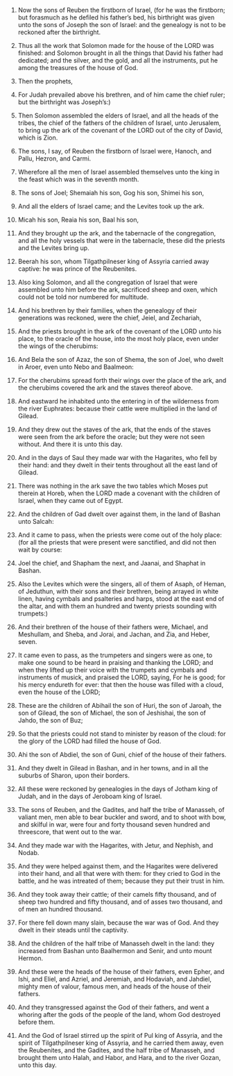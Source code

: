 1. Now the sons of Reuben the firstborn of Israel, (for he was the
firstborn; but forasmuch as he defiled his father’s bed, his
birthright was given unto the sons of Joseph the son of Israel: and
the genealogy is not to be reckoned after the birthright.

1. Thus all the work that Solomon made for the house of the LORD was
finished: and Solomon brought in all the things that David his father
had dedicated; and the silver, and the gold, and all the instruments,
put he among the treasures of the house of God.

1. Then the prophets,

2. For Judah prevailed above his brethren, and of him came the chief
ruler; but the birthright was Joseph’s:)

2. Then Solomon assembled the elders of Israel, and all the heads of
the tribes, the chief of the fathers of the children of Israel, unto
Jerusalem, to bring up the ark of the covenant of the LORD out of the
city of David, which is Zion.

3. The sons, I say, of
Reuben the firstborn of Israel were, Hanoch, and Pallu, Hezron, and
Carmi.

3. Wherefore all the men of Israel assembled themselves unto the king
in the feast which was in the seventh month.

4. The sons of Joel; Shemaiah his son, Gog his son, Shimei his son,

4. And all the elders of Israel came; and the Levites took up the
ark.

5. Micah his son, Reaia his son, Baal his son,

5. And they brought up the ark, and the tabernacle of the
congregation, and all the holy vessels that were in the tabernacle,
these did the priests and the Levites bring up.

6. Beerah his son,
whom Tilgathpilneser king of Assyria carried away captive: he was
prince of the Reubenites.

6. Also king Solomon, and all the congregation of Israel that were
assembled unto him before the ark, sacrificed sheep and oxen, which
could not be told nor numbered for multitude.

7. And his brethren by their families, when the genealogy of their
generations was reckoned, were the chief, Jeiel, and Zechariah,

7. And the priests brought in the ark of the covenant of the LORD
unto his place, to the oracle of the house, into the most holy place,
even under the wings of the cherubims:

8. And Bela the son of Azaz, the son of Shema, the son of Joel, who dwelt
in Aroer, even unto Nebo and Baalmeon:

8. For the cherubims spread
forth their wings over the place of the ark, and the cherubims covered
the ark and the staves thereof above.

9. And eastward he inhabited
unto the entering in of the wilderness from the river Euphrates:
because their cattle were multiplied in the land of Gilead.

9. And they drew out the staves of the ark, that the ends of the
staves were seen from the ark before the oracle; but they were not
seen without. And there it is unto this day.

10. And in the days of Saul they made war with the Hagarites, who
fell by their hand: and they dwelt in their tents throughout all the
east land of Gilead.

10. There was nothing in the ark save the two tables which Moses put
therein at Horeb, when the LORD made a covenant with the children of
Israel, when they came out of Egypt.

11. And the children of Gad dwelt over against them, in the land of
Bashan unto Salcah:

11. And it came to pass, when the priests were come out of the holy
place: (for all the priests that were present were sanctified, and did
not then wait by course:

12. Joel the chief, and Shapham the next, and
Jaanai, and Shaphat in Bashan.

12. Also the Levites which were the singers,
all of them of Asaph, of Heman, of Jeduthun, with their sons and their
brethren, being arrayed in white linen, having cymbals and psalteries
and harps, stood at the east end of the altar, and with them an
hundred and twenty priests sounding with trumpets:)

13. And their brethren of the house of their fathers were, Michael,
and Meshullam, and Sheba, and Jorai, and Jachan, and Zia, and Heber,
seven.

13. It came even
to pass, as the trumpeters and singers were as one, to make one sound
to be heard in praising and thanking the LORD; and when they lifted up
their voice with the trumpets and cymbals and instruments of musick,
and praised the LORD, saying, For he is good; for his mercy endureth
for ever: that then the house was filled with a cloud, even the house
of the LORD;

14. These are the children of Abihail the son of Huri, the son of
Jaroah, the son of Gilead, the son of Michael, the son of Jeshishai,
the son of Jahdo, the son of Buz;

14. So that the priests could not stand to minister by
reason of the cloud: for the glory of the LORD had filled the house of
God.

15. Ahi the son of Abdiel, the son
of Guni, chief of the house of their fathers.

16. And they dwelt in Gilead in Bashan, and in her towns, and in all
the suburbs of Sharon, upon their borders.

17. All these were reckoned by genealogies in the days of Jotham king
of Judah, and in the days of Jeroboam king of Israel.

18. The sons of Reuben, and the Gadites, and half the tribe of
Manasseh, of valiant men, men able to bear buckler and sword, and to
shoot with bow, and skilful in war, were four and forty thousand seven
hundred and threescore, that went out to the war.

19. And they made war with the Hagarites, with Jetur, and Nephish,
and Nodab.

20. And they were helped against them, and the Hagarites were
delivered into their hand, and all that were with them: for they cried
to God in the battle, and he was intreated of them; because they put
their trust in him.

21. And they took away their cattle; of their camels fifty thousand,
and of sheep two hundred and fifty thousand, and of asses two
thousand, and of men an hundred thousand.

22. For there fell down many slain, because the war was of God. And
they dwelt in their steads until the captivity.

23. And the children of the half tribe of Manasseh dwelt in the land:
they increased from Bashan unto Baalhermon and Senir, and unto mount
Hermon.

24. And these were the heads of the house of their fathers, even
Epher, and Ishi, and Eliel, and Azriel, and Jeremiah, and Hodaviah,
and Jahdiel, mighty men of valour, famous men, and heads of the house
of their fathers.

25. And they transgressed against the God of their fathers, and went
a whoring after the gods of the people of the land, whom God destroyed
before them.

26. And the God of Israel stirred up the spirit of Pul king of
Assyria, and the spirit of Tilgathpilneser king of Assyria, and he
carried them away, even the Reubenites, and the Gadites, and the half
tribe of Manasseh, and brought them unto Halah, and Habor, and Hara,
and to the river Gozan, unto this day.
